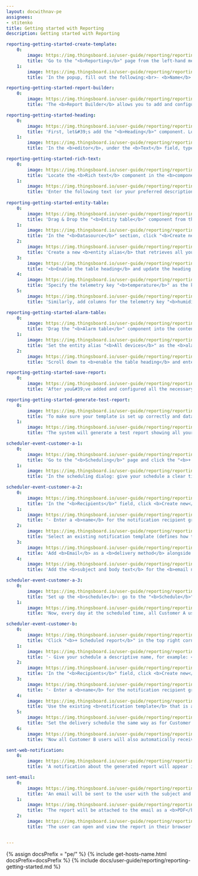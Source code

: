 ```yaml
---
layout: docwithnav-pe
assignees:
- stitenko
title: Getting started with Reporting
description: Getting started with Reporting

reporting-getting-started-create-template:
    0:
        image: https://img.thingsboard.io/user-guide/reporting/reporting-getting-started/reporting-getting-started-create-template-1-pe.png
        title: 'Go to the "<b>Reporting</b>" page from the left-hand menu — you&#39;ll land on the "<b>Templates</b>" tab by default. Click the "<b>+ Add report template</b>" button in the top-right corner and select "<b>Create new report template</b>".'
    1:
        image: https://img.thingsboard.io/user-guide/reporting/reporting-getting-started/reporting-getting-started-create-template-2-pe.png
        title: 'In the popup, fill out the following:<br>- <b>Name</b> it "<b>Daily Device Alarm Report</b>".<br>- Choose <b>PDF</b> report <b>format</b>.<br>- Choose <b>Report</b> as the <b>template type</b>.<br>- Click "<b>Add</b>" to create the report template and open the <b>Report Builder</b> interface.'

reporting-getting-started-report-builder:
    0:
        image: https://img.thingsboard.io/user-guide/reporting/reporting-getting-started/reporting-getting-started-report-builder-1-pe.png
        title: 'The <b>Report Builder</b> allows you to add and configure components that define the structure and visual layout of your report. Components are added by dragging them from the components library into the content area.'

reporting-getting-started-heading:
    0:
        image: https://img.thingsboard.io/user-guide/reporting/reporting-getting-started/reporting-getting-started-heading-1-pe.png
        title: 'First, let&#39;s add the "<b>Heading</b>" component. Locate it in the <b>report component library</b> and drag it into the <b>header content area</b> of your report.'
    1:
        image: https://img.thingsboard.io/user-guide/reporting/reporting-getting-started/reporting-getting-started-heading-2-pe.png
        title: 'In the <b>editor</b>, under the <b>Text</b> field, type the title you want for the heading. In this example, we&#39;ll name it the same as the report template: "<b>Daily Devices Alarm Report</b>". If desired, you can adjust <b>font settings</b> such as size, style, or alignment to make your title stand out. Once done, click "<b>Apply</b>" to save the component.'

reporting-getting-started-rich-text:
    0:
        image: https://img.thingsboard.io/user-guide/reporting/reporting-getting-started/reporting-getting-started-rich-text-1-pe.png
        title: 'Locate the <b>Rich text</b> component in the <b>component library</b> and drag it into the <b>content area</b>.'
    1:
        image: https://img.thingsboard.io/user-guide/reporting/reporting-getting-started/reporting-getting-started-rich-text-2-pe.png
        title: 'Enter the following text (or your preferred description) into the component, for example: "This report provides an overview of all customer devices, their latest telemetry, status, and a list of alarms triggered today.".<br> Once you&#39;ve added the text, click "<b>Apply</b>" to apply the changes.'
    
reporting-getting-started-entity-table:
    0:
        image: https://img.thingsboard.io/user-guide/reporting/reporting-getting-started/reporting-getting-started-entity-table-1-pe.png
        title: 'Drag & Drop the "<b>Entity table</b>" component from the <b>component library</b> into the <b>content area</b>.'
    1:
        image: https://img.thingsboard.io/user-guide/reporting/reporting-getting-started/reporting-getting-started-entity-table-2-pe.png
        title: 'In the "<b>Datasource</b>" section, click "<b>Create new</b>" entity alias button.'
    2:
        image: https://img.thingsboard.io/user-guide/reporting/reporting-getting-started/reporting-getting-started-entity-table-3-pe.png
        title: 'Create a new <b>entity alias</b> that retrieves all your entities of type <b>Device</b>.'
    3:
        image: https://img.thingsboard.io/user-guide/reporting/reporting-getting-started/reporting-getting-started-entity-table-4-pe.png
        title: '<b>Enable the table heading</b> and update the heading text. In the "<b>Columns</b> section click "<b>Add column</b>".'
    4:
        image: https://img.thingsboard.io/user-guide/reporting/reporting-getting-started/reporting-getting-started-entity-table-5-pe.png
        title: 'Specify the telemetry key "<b>temperature</b>" as the key for the new table column.'
    5:
        image: https://img.thingsboard.io/user-guide/reporting/reporting-getting-started/reporting-getting-started-entity-table-6-pe.png
        title: 'Similarly, add columns for the telemetry key "<b>humidity</b>" and the attribute "<b>active</b>", which will display the device status. Click "<b>Save</b>" component to apply your changes.'

reporting-getting-started-alarm-table:
    0:
        image: https://img.thingsboard.io/user-guide/reporting/reporting-getting-started/reporting-getting-started-alarm-table-1-pe.png
        title: 'Drag the "<b>Alarm table</b>" component into the content area of your report.'
    1:
        image: https://img.thingsboard.io/user-guide/reporting/reporting-getting-started/reporting-getting-started-alarm-table-2-pe.png
        title: 'Set the entity alias "<b>All devices</b>" as the <b>alarm source</b>.'
    2:
        image: https://img.thingsboard.io/user-guide/reporting/reporting-getting-started/reporting-getting-started-alarm-table-3-pe.png
        title: 'Scroll down to <b>enable the table heading</b> and enter your heading text. <b>Save</b> the component.'

reporting-getting-started-save-report:
    0:
        image: https://img.thingsboard.io/user-guide/reporting/reporting-getting-started/reporting-getting-started-save-report-1-pe.png
        title: 'After you&#39;ve added and configured all the necessary components, update the report file name to the one you need. Click "<b>Save</b>" in the top-right corner to store your template configuration.'

reporting-getting-started-generate-test-report:
    0:
        image: https://img.thingsboard.io/user-guide/reporting/reporting-getting-started/reporting-getting-started-generate-test-report-1-pe.png
        title: 'To make sure your template is set up correctly and data displays as expected, click "<b>Generate test report</b>" (located next to the "Save" button).'
    1:
        image: https://img.thingsboard.io/user-guide/reporting/reporting-getting-started/reporting-getting-started-generate-test-report-2-pe.png
        title: 'The system will generate a test report showing all your devices along with their alarms.'

scheduler-event-customer-a-1:
    0:
        image: https://img.thingsboard.io/user-guide/reporting/reporting-getting-started/scheduler-event-customer-a-1-pe.png
        title: 'Go to the "<b>Scheduling</b>" page and click the "<b>+ Scheduled report</b>" button in the top-right corner.'
    1:
        image: https://img.thingsboard.io/user-guide/reporting/reporting-getting-started/scheduler-event-customer-a-2-pe.png
        title: 'In the scheduling dialog: give your schedule a clear title, e.g., <b>Daily Devices Alarm Report for Customer A</b><br>. – Select the previously created <b>Daily Devices Alarm Report</b> template.<br> – Specify the user account on whose behalf the report will be generated: <b>janesmith@thingsboard.io</b> (Jane Smith — Customer A administrator).'

scheduler-event-customer-a-2:
    0:
        image: https://img.thingsboard.io/user-guide/reporting/reporting-getting-started/scheduler-event-customer-a-3-pe.png
        title: 'In the "<b>Recipients</b>" field, click <b>Create new</b> to create a new recipient group.'
    1:
        image: https://img.thingsboard.io/user-guide/reporting/reporting-getting-started/scheduler-event-customer-a-4-pe.png
        title: '- Enter a <b>name</b> for the notification recipient group.<br>- Select <b>Customer users</b> filter. <br>- Set <b>Customer</b> to <b>Customer A</b>.<br>- Click "<b>Add</b>".'
    2:
        image: https://img.thingsboard.io/user-guide/reporting/reporting-getting-started/scheduler-event-customer-a-5-pe.png
        title: 'Select an existing notification template (defines how the report will be delivered) and edit it.'
    3:
        image: https://img.thingsboard.io/user-guide/reporting/reporting-getting-started/scheduler-event-customer-a-6-pe.png
        title: 'Add <b>Email</b> as a <b>delivery method</b> alongside <b>Web</b>. Click "<b>Next</b>".'
    4:
        image: https://img.thingsboard.io/user-guide/reporting/reporting-getting-started/scheduler-event-customer-a-7-pe.png
        title: 'Add the <b>subject and body text</b> for the <b>email notification</b> to which the <b>PDF report</b> will be attached. Click "<b>Save</b>".'

scheduler-event-customer-a-3:
    0:
        image: https://img.thingsboard.io/user-guide/reporting/reporting-getting-started/scheduler-event-customer-a-8-pe.png
        title: 'Set up the <b>schedule</b>: go to the "<b>Schedule</b>" tab, set the start date and time for the first run, enable the "<b>Repeat</b>" option, select Daily as the interval, and put the schedule&#39;s end date. Finally, click "<b>Create</b>" to save the scheduler event.'
    1:
        image: https://img.thingsboard.io/user-guide/reporting/reporting-getting-started/scheduler-event-customer-a-9-pe.png
        title: 'Now, every day at the scheduled time, all Customer A users will automatically receive a report with the latest information about their device alarms.'

scheduler-event-customer-b:
    0:
        image: https://img.thingsboard.io/user-guide/reporting/reporting-getting-started/scheduler-event-customer-b-1-pe.png
        title: 'Click "<b>+ Scheduled report</b>" in the top right corner of the "<b>Template</b>" page to create a new scheduler event.'
    1:
        image: https://img.thingsboard.io/user-guide/reporting/reporting-getting-started/scheduler-event-customer-b-2-pe.png
        title: '- Give your schedule a descriptive name, for example: <b>Daily Device Alarm Report for Customer B</b>.<br>- Select the same template used for Customer A — <b>Daily Device Alarm Report</b>.<br>- Set the user account to <b>emmajohnson@thingsboard.io</b> (Emma Johnson – Customer B Administrator). The report will be generated on behalf of this user, containing only the data accessible to Customer B.'
    2:
        image: https://img.thingsboard.io/user-guide/reporting/reporting-getting-started/scheduler-event-customer-b-3-pe.png
        title: 'In the "<b>Recipients</b>" field, click <b>Create new</b> to create a new recipient group.'
    3:
        image: https://img.thingsboard.io/user-guide/reporting/reporting-getting-started/scheduler-event-customer-b-4-pe.png
        title: '- Enter a <b>name</b> for the notification recipient group.<br>- Select <b>Customer users</b> filter. <br>- Set <b>Customer</b> to <b>Customer B</b>.<br>- Click "<b>Add</b>".'
    4:
        image: https://img.thingsboard.io/user-guide/reporting/reporting-getting-started/scheduler-event-customer-b-5-pe.png
        title: 'Use the existing <b>notification template</b> that is already configured to send messages via <b>Email</b> and <b>Web</b>.'
    5:
        image: https://img.thingsboard.io/user-guide/reporting/reporting-getting-started/scheduler-event-customer-b-6-pe.png
        title: 'Set the delivery schedule the same way as for Customer A:<br> - Specify the date and time of the first run.<br>- Enable the "<b>Repeat</b>" option, select <br>Daily</b> as the interval, and put the schedule&#39;s end date.<br> - Finally, click "<b>Create</b>" to save the scheduler event.'
    6:
        image: https://img.thingsboard.io/user-guide/reporting/reporting-getting-started/scheduler-event-customer-b-7-pe.png
        title: 'Now all Customer B users will also automatically receive a daily report at the scheduled time with the most up-to-date information on their device alarms.'

sent-web-notification:
    0:
        image: https://img.thingsboard.io/user-guide/reporting/reporting-getting-started/sent-web-notification-1-pe.png
        title: 'A notification about the generated report will appear in the ThingsBoard Web UI.'

sent-email:
    0:
        image: https://img.thingsboard.io/user-guide/reporting/reporting-getting-started/sent-email-1-pe.png
        title: 'An email will be sent to the user with the subject and message you configured in the notification template.'
    1:
        image: https://img.thingsboard.io/user-guide/reporting/reporting-getting-started/sent-email-2-pe.png
        title: 'The report will be attached to the email as a <b>PDF</b> file.'
    2:
        image: https://img.thingsboard.io/user-guide/reporting/reporting-getting-started/sent-email-3-pe.png
        title: 'The user can open and view the report in their browser or download it.'


---
```


{% assign docsPrefix = "pe/" %}
{% include get-hosts-name.html docsPrefix=docsPrefix %}
{% include docs/user-guide/reporting/reporting-getting-started.md %}